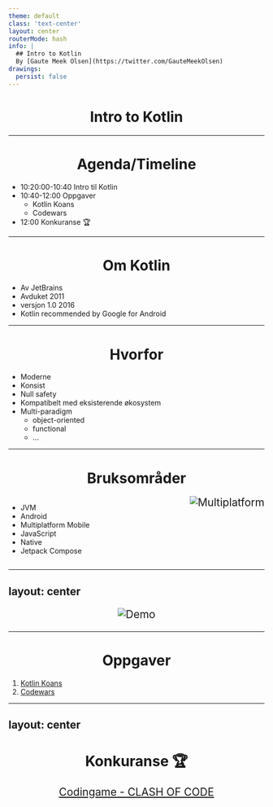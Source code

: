 ```yaml
---
theme: default
class: 'text-center'
layout: center
routerMode: hash
info: |
  ## Intro to Kotlin
  By [Gaute Meek Olsen](https://twitter.com/GauteMeekOlsen)
drawings:
  persist: false
---
```


# Intro to Kotlin

<logos-kotlin class="text-6xl"/>

---

# Agenda/Timeline

* 10:20:00-10:40 Intro til Kotlin
* 10:40-12:00 Oppgaver
  * Kotlin Koans
  * Codewars
* 12:00 Konkuranse 🏆

---

# Om Kotlin

- Av JetBrains
- Avduket 2011
- versjon 1.0 2016
- Kotlin recommended by Google for Android

---

# Hvorfor

- Moderne
- Konsist
- Null safety
- Kompatibelt med eksisterende økosystem
- Multi-paradigm
  - object-oriented
  - functional
  - ...

---

# Bruksområder

<div class="flex">

- JVM
- Android
- Multiplatform Mobile
- JavaScript
- Native
- Jetpack Compose

![Multiplatform](/multiplatform.png)

</div>

<style scoped>
.flex{
  display: flex;
  justify-content: space-between;
}

.flex p{
  display: contents;
}

img{
  max-width: 45%;
}
</style>

---
layout: center
---

![Demo](/demo.jpg)

---

# Oppgaver

1. [Kotlin Koans](https://play.kotlinlang.org/koans/overview)
2. [Codewars](https://www.codewars.com/)

---
layout: center
---

# Konkuranse 🏆

[Codingame - CLASH OF CODE](https://www.codingame.com/multiplayer/clashofcode)

<style scoped>
h1, p{
  text-align: center;
}

p{
  font-size: 1.5em;
  margin-top: 20px !important;
}
</style>